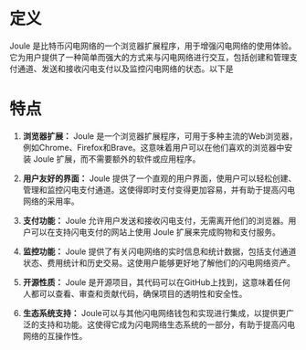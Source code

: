 # 定义
Joule 是比特币闪电网络的一个浏览器扩展程序，用于增强闪电网络的使用体验。它为用户提供了一种简单而强大的方式来与闪电网络进行交互，包括创建和管理支付通道、发送和接收闪电支付以及监控闪电网络的状态。以下是 
# 特点

1. **浏览器扩展：** Joule 是一个浏览器扩展程序，可用于多种主流的Web浏览器，例如Chrome、Firefox和Brave。这意味着用户可以在他们喜欢的浏览器中安装 Joule 扩展，而不需要额外的软件或应用程序。

2. **用户友好的界面：** Joule 提供了一个直观的用户界面，使用户可以轻松创建、管理和监控闪电支付通道。这使得即时支付变得更加容易，并有助于提高闪电网络的采用率。

3. **支付功能：** Joule 允许用户发送和接收闪电支付，无需离开他们的浏览器。用户可以在支持闪电支付的网站上使用 Joule 扩展来完成购物和支付服务。

4. **监控功能：** Joule 提供了有关闪电网络的实时信息和统计数据，包括支付通道状态、费用统计和历史交易。这使用户能够更好地了解他们的闪电网络资产。

5. **开源性质：** Joule 是开源项目，其代码可以在GitHub上找到，这意味着任何人都可以查看、审查和贡献代码，确保项目的透明性和安全性。

6. **生态系统支持：** Joule可以与其他闪电网络钱包和实现进行集成，以提供更广泛的支持和功能。这使得它成为闪电网络生态系统的一部分，有助于提高闪电网络的互操作性。

